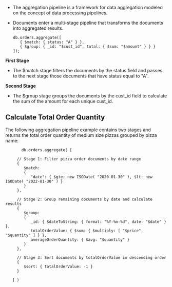 * The aggregation pipeline is a framework for data aggregation modeled on the concept of data processing pipelines. 
* Documents enter a multi-stage pipeline that transforms the documents into aggregated results. 


      db.orders.aggregate([
         { $match: { status: "A" } },
         { $group: { _id: "$cust_id", total: { $sum: "$amount" } } }
      ]);


<b>First Stage</b> 
* The $match stage filters the documents by the status field and passes to the next stage those documents that have status equal to "A".

<b>Second Stage</b>
* The $group stage groups the documents by the cust_id field to calculate the sum of the amount for each unique cust_id.

Calculate Total Order Quantity
------------------------------
The following aggregation pipeline example contains two stages and returns the total order quantity of medium size pizzas grouped by pizza name:

           db.orders.aggregate( [

         // Stage 1: Filter pizza order documents by date range
         {
            $match:
            {
               "date": { $gte: new ISODate( "2020-01-30" ), $lt: new ISODate( "2022-01-30" ) }
            }
         },

         // Stage 2: Group remaining documents by date and calculate results
         {
            $group:
            {
               _id: { $dateToString: { format: "%Y-%m-%d", date: "$date" } },
               totalOrderValue: { $sum: { $multiply: [ "$price", "$quantity" ] } },
               averageOrderQuantity: { $avg: "$quantity" }
            }
         },

         // Stage 3: Sort documents by totalOrderValue in descending order
         {
            $sort: { totalOrderValue: -1 }
         }

       ] )
